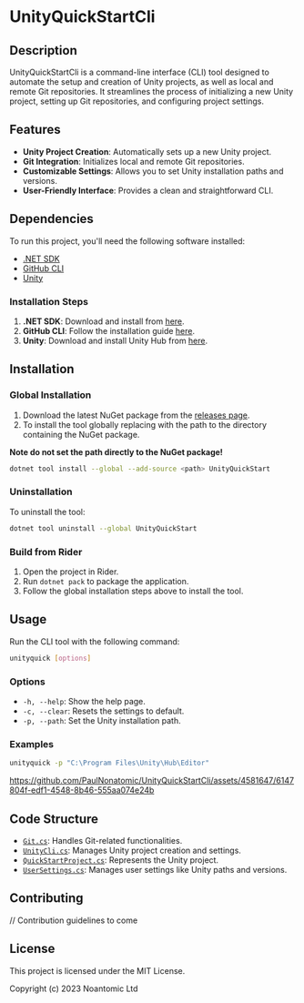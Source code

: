 # UnityQuickStartCli

## Description

UnityQuickStartCli is a command-line interface (CLI) tool designed to automate the setup and creation of Unity projects, as well as local and remote Git repositories. It streamlines the process of initializing a new Unity project, setting up Git repositories, and configuring project settings.

## Features

- **Unity Project Creation**: Automatically sets up a new Unity project.
- **Git Integration**: Initializes local and remote Git repositories.
- **Customizable Settings**: Allows you to set Unity installation paths and versions.
- **User-Friendly Interface**: Provides a clean and straightforward CLI.

## Dependencies

To run this project, you'll need the following software installed:

- [.NET SDK](https://dotnet.microsoft.com/download)
- [GitHub CLI](https://cli.github.com/)
- [Unity](https://unity.com/)

### Installation Steps

1. **.NET SDK**: Download and install from [here](https://dotnet.microsoft.com/download).
2. **GitHub CLI**: Follow the installation guide [here](https://cli.github.com/).
3. **Unity**: Download and install Unity Hub from [here](https://unity.com/download).

## Installation

### Global Installation

1. Download the latest NuGet package from the [releases page](https://github.com/PaulNonatomic/UnityQuickStartCli/releases/latest).
2. To install the tool globally replacing <path> with the path to the directory containing the NuGet package.

<b>Note do not set the path directly to the NuGet package!</b>

```bash
dotnet tool install --global --add-source <path> UnityQuickStart
```

### Uninstallation

To uninstall the tool:

```bash
dotnet tool uninstall --global UnityQuickStart
```

### Build from Rider

1. Open the project in Rider.
2. Run `dotnet pack` to package the application.
3. Follow the global installation steps above to install the tool.

## Usage

Run the CLI tool with the following command:

```bash
unityquick [options]
```

### Options

- `-h, --help`: Show the help page.
- `-c, --clear`: Resets the settings to default.
- `-p, --path`: Set the Unity installation path.

### Examples

```bash
unityquick -p "C:\Program Files\Unity\Hub\Editor"
```


https://github.com/PaulNonatomic/UnityQuickStartCli/assets/4581647/6147804f-edf1-4548-8b46-555aa074e24b




## Code Structure

- [`Git.cs`](https://github.com/PaulNonatomic/UnityQuickStartCli/blob/develop/App/Git/Git.cs): Handles Git-related functionalities.
- [`UnityCli.cs`](https://github.com/PaulNonatomic/UnityQuickStartCli/blob/develop/App/Unity/UnityCli.cs): Manages Unity project creation and settings.
- [`QuickStartProject.cs`](https://github.com/PaulNonatomic/UnityQuickStartCli/blob/develop/App/Project/QuickStartProject.cs): Represents the Unity project.
- [`UserSettings.cs`](https://github.com/PaulNonatomic/UnityQuickStartCli/blob/develop/App/Settings/UserSettings.cs): Manages user settings like Unity paths and versions.

## Contributing

// Contribution guidelines to come

## License

This project is licensed under the MIT License. 

Copyright (c) 2023 Noantomic Ltd
